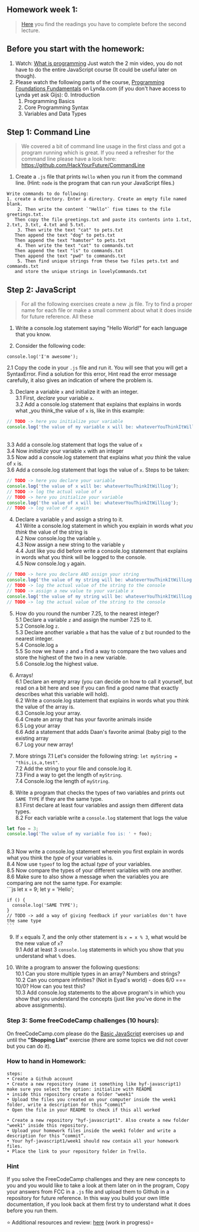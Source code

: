 ## Homework week 1:

>[Here](https://github.com/HackYourFuture/JavaScript/tree/master/Week1/README.md) you find the readings you have to complete before the second lecture.

## Before you start with the homework:

1. Watch: [What is programming](https://www.khanacademy.org/computing/computer-programming/programming/intro-to-programming/v/programming-intro) Just watch the 2 min video, you do not have to do the entire JavaScript course (It could be useful later on though). 
2. Please watch the following parts of the course, [Programming Foundations Fundamentals](https://www.lynda.com/Programming-Foundations-tutorials/Welcome/83603/90426-4.html) on Lynda.com (if you don't have access to Lynda yet ask Gijs):
    0. Introduction
    1. Programming Basics
    2. Core Programming Syntax 
    3. Variables and Data Types

## Step 1: Command Line

>We covered a bit of command line usage in the first class and got a program running which is great. If you need a refresher for the command line please have a look here: https://github.com/HackYourFuture/CommandLine

1. Create a `.js` file that prints `Hello` when you run it from the command line. (Hint: `node` is the program that can run your JavaScript files.)

```
Write commands to do following:
1. create a directory. Enter a directory. Create an empty file named blank. 
    2. Then write the content `"Hello"` five times to the file greetings.txt. 
   Then copy the file greetings.txt and paste its contents into 1.txt, 2.txt, 3.txt, 4.txt and 5.txt.
    3. Then write the text "cat" to pets.txt
   Then append the text "dog" to pets.txt
   Then append the text "hamster" to pets.txt
    4. Then write the text "cat" to commands.txt
   Then append the text "ls" to commands.txt
   Then append the text "pwd" to commands.txt
    5. Then find unique strings from these two files pets.txt and commands.txt
   and store the unique strings in lovelyCommands.txt
```


## Step 2: JavaScript

> For all the following exercises create a new .js file. Try to find a proper name for each file or make a small comment about what it does inside for future reference. All these 

1. Write a console.log statement saying "Hello World!" for each language that you know.

2. Consider the following code:  
```
console.log('I'm awesome');
```
2.1 Copy the code in your `.js` file and run it. You will see that you will get a SyntaxError. Find a solution for this error, Hint read the error message carefully, it also gives an indication of where the problem is.

3. Declare a variable `x` and initialize it with an integer.  
   3.1 First, _declare_ your variable `x`.
<br>   3.2 Add a console.log statement that explains that explains in words what _you think_the value of `x` is, like in this example:
  ```js
  // TODO -> here you initialize your variable
  console.log('the value of my variable x will be: whateverYouThinkItWillLog');
  ```
<br>    3.3 Add a console.log statement that logs the value of `x`
<br>    3.4 Now _initialize_ your variable `x` with an integer
<br>    3.5 Now add a console.log statement that explains what _you think_ the value of `x` is.
<br>    3.6 Add a console.log statement that logs the value of `x`.
  Steps to be taken:
  
  ```js
  // TODO -> here you declare your variable
  console.log('the value of x will be: whateverYouThinkItWillLog');
  // TODO -> log the actual value of x
  // TODO -> here you initialize your variable
  console.log('the value of x will be: whateverYouThinkItWillLog');
  // TODO -> log value of x again
  ```

4. Declare a variable `y` and assign a string to it.  
    4.1 Write a console.log statement in which you explain in words what _you think_ the value of the string is
<br>    4.2 Now console.log the variable `y`.
<br>    4.3 Now assign a new string to the variable `y`
<br>    4.4 Just like you did before write a console.log statement that explains in words what you think will be logged to the console.
<br>    4.5 Now console.log `y` again.
  ```js
  // TODO -> here you declare AND assign your string
  console.log('the value of my string will be: whateverYouThinkItWillLog');
  // TODO -> log the actual value of the string to the console
  // TODO -> assign a new value to your variable x
  console.log('the value of my string will be: whateverYouThinkItWillLog');
  // TODO -> log the actual value of the string to the console
  ```

5. How do you round the number 7.25, to the nearest integer?  
    5.1 Declare a variable `z` and assign the number 7.25 to it.
<br>    5.2 Console.log `z`.
<br>    5.3 Declare another variable `a` that has the value of z but rounded to the nearest integer.
<br>    5.4 Console.log `a`
<br>    5.5 So now we have `z` and `a` find a way to compare the two values and store the highest of the two in a new variable.
<br>    5.6 Console.log the highest value.

6. Arrays!  
    6.1 Declare an empty array (you can decide on how to call it yourself, but read on a bit here and see if you can find a good name that exactly describes what this variable will hold).
<br>    6.2 Write a console.log statement that explains in words what you think the value of the array is.
<br>    6.3 Console.log your array.
<br>    6.4 Create an array that has your favorite animals inside
<br>    6.5 Log your array
<br>    6.6 Add a statement that adds Daan's favorite animal (baby pig) to the existing array
<br>    6.7 Log your new array!

7. More strings 
    7.1 Let's consider the following string: `let myString = "this,is,a,test"`.
<br>    7.2 Add the string to your file and console.log it.
<br>    7.3 Find a way to get the length of `myString`.
<br>    7.4 Console.log the length of `myString`.

8. Write a program that checks the types of two variables and prints out `SAME TYPE` if they are the same type.  
    8.1 First declare at least four variables and assign them different data types.
<br>    8.2 For each variable write a `console.log` statement that logs the value 
  ```js 
  let foo = 3;
  console.log('The value of my variable foo is: ' + foo);
  ```
<br>    8.3 Now write a console.log statement wherein you first explain in words what you think the _type_ of your variables is.
<br>    8.4 Now use `typeof` to log the actual _type_ of your variables.
<br>    8.5 Now compare the types of your different variables with one another.
<br>    8.6 Make sure to also show a message when the variables you are comparing are not the same type.
For example:    
    ```js
    let x = 9;
    let y = 'Hello';

    if () {
      console.log('SAME TYPE');
    }
    // TODO -> add a way of giving feedback if your variables don't have the same type
    ```

9. If `x` equals 7, and the only other statement is `x = x % 3`, what would be the new value of `x`?  
     9.1 Add at least 3 `console.log` statements in which you show that you understand what `%` does.

10. Write a program to answer the following questions:  
    10.1 Can you store multiple types in an array? Numbers and strings?
<br>    10.2 Can you compare infinities? (Not in Eyad's world) - does 6/0 === 10/0? How can you test this?
<br>    10.3 Add console.log statements to the above program's in which you show that you understand the concepts (just like you've done in the above assignments).

### Step 3: **Some freeCodeCamp challenges (10 hours):**

On freeCodeCamp.com please do the [Basic JavaScript](https://www.freecodecamp.com/challenges/learn-how-free-code-camp-works) exercises up and until the __"Shopping List"__ exercise (there are some topics we did not cover but you can do it).

### How to hand in Homework:
```
steps:
• Create a Github account
• Create a new repository (name it something like hyf-javascript1) make sure you select the option: initialize with README
• inside this repository create a folder "week1"
• Upload the files you created on your computer inside the week1 folder, write a description for this “commit”
• Open the file in your README to check if this all worked

• Create a new repository "hyf-javascript1". Also create a new folder "week1" inside this repository. 
• Upload your homework files inside the week1 folder and write a description for this “commit”.
• Your hyf-javascript1/week1 should now contain all your homework files.
• Place the link to your repository folder in Trello.
```

### Hint
If you solve the FreeCodeCamp challenges and they are new concepts to you and you would like to take a look at them later on in the program, Copy your answers from FCC in a `.js` file and upload them to Github in a repository for future reference. In this way you build your own little documentation, if you look back at them first try to understand what it does before you run them.

:star: Additional resources and review: [here](https://github.com/HackYourFuture/JavaScript/tree/master/Week1/REVIEW.md) (work in progress):star:

